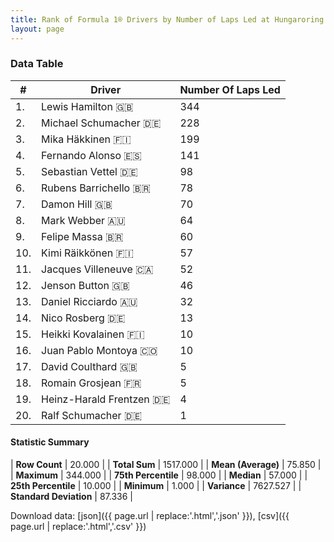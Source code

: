 ```yaml
---
title: Rank of Formula 1® Drivers by Number of Laps Led at Hungaroring
layout: page
---
```


<canvas id="chart" width="400" height="180"></canvas>
<script>
var data = {
    "datasets": [
        {
            "backgroundColor": [
                "#f3a935",
                "#f3a935",
                "#f3a935",
                "#f3a935",
                "#f3a935",
                "#f3a935",
                "#f3a935",
                "#f3a935",
                "#f3a935",
                "#f3a935",
                "#f3a935",
                "#f3a935",
                "#f3a935",
                "#f3a935",
                "#f3a935",
                "#f3a935",
                "#f3a935",
                "#f3a935",
                "#f3a935",
                "#f3a935"
            ],
            "borderColor": [
                "#f68639",
                "#f68639",
                "#f68639",
                "#f68639",
                "#f68639",
                "#f68639",
                "#f68639",
                "#f68639",
                "#f68639",
                "#f68639",
                "#f68639",
                "#f68639",
                "#f68639",
                "#f68639",
                "#f68639",
                "#f68639",
                "#f68639",
                "#f68639",
                "#f68639",
                "#f68639"
            ],
            "borderWidth": 1,
            "data": [
                344.0,
                228.0,
                199.0,
                141.0,
                98.0,
                78.0,
                70.0,
                64.0,
                60.0,
                57.0,
                52.0,
                46.0,
                32.0,
                13.0,
                10.0,
                10.0,
                5.0,
                5.0,
                4.0,
                1.0
            ],
            "label": "Number Of Laps Led"
        }
    ],
    "labels": [
        "Lewis Hamilton",
        "Michael Schumacher",
        "Mika Häkkinen",
        "Fernando Alonso",
        "Sebastian Vettel",
        "Rubens Barrichello",
        "Damon Hill",
        "Mark Webber",
        "Felipe Massa",
        "Kimi Räikkönen",
        "Jacques Villeneuve",
        "Jenson Button",
        "Daniel Ricciardo",
        "Nico Rosberg",
        "Heikki Kovalainen",
        "Juan Pablo Montoya",
        "David Coulthard",
        "Romain Grosjean",
        "Heinz-Harald Frentzen",
        "Ralf Schumacher"
    ]
};
var options = {
  legend: {
    display: false
  },
  scales: {
    xAxes: [{
      ticks: {
        beginAtZero: true,
        maxRotation: 180,
        display: window.innerWidth > 800
      }
    }],
    yAxes: [{
      ticks: {
        beginAtZero: true
      }
    }]
  },
  onResize: function(chart, size) {
    chart.options.scales.xAxes[0].ticks.display = size.width > 800;
  }
};
var chart = new Chart("chart", {
    data: data,
    type: 'bar',
    options: options
});
</script>



### Data Table

| # | Driver | Number Of Laps Led |
|--|--|--|
| 1. | Lewis Hamilton 🇬🇧 | 344 |
| 2. | Michael Schumacher 🇩🇪 | 228 |
| 3. | Mika Häkkinen 🇫🇮 | 199 |
| 4. | Fernando Alonso 🇪🇸 | 141 |
| 5. | Sebastian Vettel 🇩🇪 | 98 |
| 6. | Rubens Barrichello 🇧🇷 | 78 |
| 7. | Damon Hill 🇬🇧 | 70 |
| 8. | Mark Webber 🇦🇺 | 64 |
| 9. | Felipe Massa 🇧🇷 | 60 |
| 10. | Kimi Räikkönen 🇫🇮 | 57 |
| 11. | Jacques Villeneuve 🇨🇦 | 52 |
| 12. | Jenson Button 🇬🇧 | 46 |
| 13. | Daniel Ricciardo 🇦🇺 | 32 |
| 14. | Nico Rosberg 🇩🇪 | 13 |
| 15. | Heikki Kovalainen 🇫🇮 | 10 |
| 16. | Juan Pablo Montoya 🇨🇴 | 10 |
| 17. | David Coulthard 🇬🇧 | 5 |
| 18. | Romain Grosjean 🇫🇷 | 5 |
| 19. | Heinz-Harald Frentzen 🇩🇪 | 4 |
| 20. | Ralf Schumacher 🇩🇪 | 1 |

#### Statistic Summary

| **Row Count** | 20.000 |
| **Total Sum** | 1517.000 |
| **Mean (Average)** | 75.850 |
| **Maximum** | 344.000 |
| **75th Percentile** | 98.000 |
| **Median** | 57.000 |
| **25th Percentile** | 10.000 |
| **Minimum** | 1.000 |
| **Variance** | 7627.527 |
| **Standard Deviation** | 87.336 |

Download data: [json]({{ page.url | replace:'.html','.json' }}), [csv]({{ page.url | replace:'.html','.csv' }})

